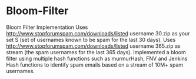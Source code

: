 # Bloom-Filter
Bloom Filter Implementation
Uses http://www.stopforumspam.com/downloads/listed username 30.zip as your set S (set of usernames known to be spam for the last 30 days). Uses http://www.stopforumspam.com/downloads/listed username 365.zip as stream (the spam usernames for the last 365 days). Implemented a bloom filter using multiple hash functions  such as murmurHash, FNV and Jenkins Hash functions to identify spam emails based on a stream of 10M+ spam usernames.
